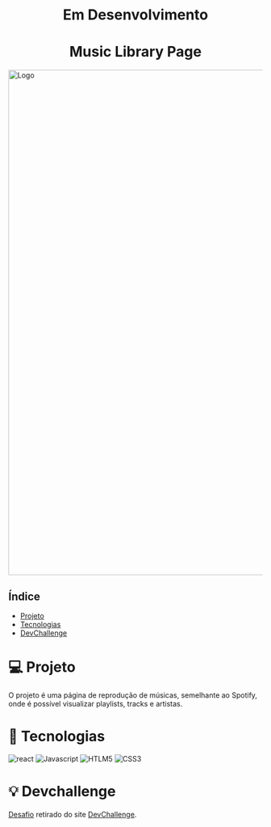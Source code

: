 <h1 align="center">Em Desenvolvimento</h1>
<h1 align="center">Music Library Page</h1>

<img src="https://imgur.com/ipLHFFb.gif" alt="Logo" width="1000">

## Índice

* [Projeto](#projeto)
* [Tecnologias](#tecnologias)
* [DevChallenge](#devchallenge) 

# 💻 Projeto
O projeto é uma página de reprodução de músicas, semelhante ao Spotify, onde é possível visualizar playlists, tracks e artistas.

# 🚀 Tecnologias

![react](https://img.shields.io/badge/react%20-%2320232a.svg?&style=for-the-badge&logo=react&logoColor=%2361DAFB)
![Javascript](https://img.shields.io/badge/javascript-%23F7DF1E.svg?&style=for-the-badge&logo=javascript&logoColor=black)
![HTLM5](https://img.shields.io/badge/html5%20-%23E34F26.svg?&style=for-the-badge&logo=html5&logoColor=white)
![CSS3](https://img.shields.io/badge/css3%20-%231572B6.svg?&style=for-the-badge&logo=css3&logoColor=white)


# 💡 Devchallenge
[Desafio](https://github.com/mannoeu/landing-page-music) retirado do site [DevChallenge](https://devchallenge.now.sh/).
